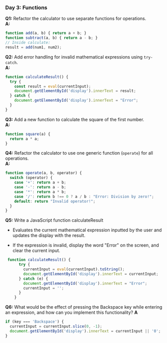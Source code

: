 
### **Day 3: Functions**

**Q1:** Refactor the calculator to use separate functions for operations.  
**A:**  
```javascript
function add(a, b) { return a + b; }
function subtract(a, b) { return a - b; }
// Inside calculate:
result = add(num1, num2);
```

**Q2:** Add error handling for invalid mathematical expressions using `try-catch`.  
**A:**  
```javascript
function calculateResult() {
  try {
    const result = eval(currentInput);
    document.getElementById('display').innerText = result;
  } catch {
    document.getElementById('display').innerText = "Error";
  }
}
```

**Q3:** Add a new function to calculate the square of the first number.  
**A:**  
```javascript
function square(a) {
  return a * a;
}
```

**Q4:** Refactor the calculator to use one generic function (`operate`) for all operations.  
**A:**  
```javascript
function operate(a, b, operator) {
  switch (operator) {
    case '+': return a + b;
    case '-': return a - b;
    case '*': return a * b;
    case '/': return b !== 0 ? a / b : "Error: Division by zero!";
    default: return "Invalid operator!";
  }
}
```
**Q5:** Write a JavaScript function calculateResult
- Evaluates the current mathematical expression inputted by the user and updates the display with the result.

- If the expression is invalid, display the word "Error" on the screen, and clear the current input.
```js
 function calculateResult() {
      try {
        currentInput = eval(currentInput).toString();
        document.getElementById('display').innerText = currentInput;
      } catch (e) {
        document.getElementById('display').innerText = "Error";
        currentInput = '';
      }
    }
```
**Q6:** What would be the effect of pressing the Backspace key while entering an expression, and how can you implement this functionality?
**A**
```js
if (key === 'Backspace') {
  currentInput = currentInput.slice(0, -1);
  document.getElementById('display').innerText = currentInput || '0';
}
```

